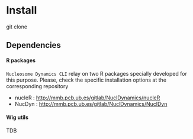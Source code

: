 # Install

git clone

## Dependencies

#### R packages

`Nucleosome Dynamics CLI` relay on two R packages specially developed for this purpose. Please, check the specific installation options at the corresponding repository
- nucleR : http://mmb.pcb.ub.es/gitlab/NuclDynamics/nucleR
- NucDyn : http://mmb.pcb.ub.es/gitlab/NuclDynamics/NuclDyn

#### Wig utils

TDB
